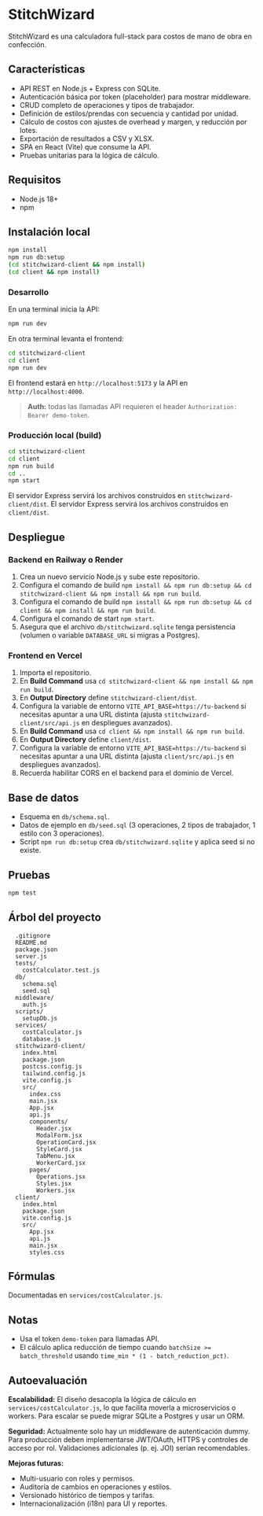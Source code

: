 # StitchWizard

StitchWizard es una calculadora full-stack para costos de mano de obra en confección.

## Características

- API REST en Node.js + Express con SQLite.
- Autenticación básica por token (placeholder) para mostrar middleware.
- CRUD completo de operaciones y tipos de trabajador.
- Definición de estilos/prendas con secuencia y cantidad por unidad.
- Cálculo de costos con ajustes de overhead y margen, y reducción por lotes.
- Exportación de resultados a CSV y XLSX.
- SPA en React (Vite) que consume la API.
- Pruebas unitarias para la lógica de cálculo.

## Requisitos

- Node.js 18+
- npm

## Instalación local

```bash
npm install
npm run db:setup
(cd stitchwizard-client && npm install)
(cd client && npm install)
```

### Desarrollo

En una terminal inicia la API:

```bash
npm run dev
```

En otra terminal levanta el frontend:

```bash
cd stitchwizard-client
cd client
npm run dev
```

El frontend estará en `http://localhost:5173` y la API en `http://localhost:4000`.

> **Auth:** todas las llamadas API requieren el header `Authorization: Bearer demo-token`.

### Producción local (build)

```bash
cd stitchwizard-client
cd client
npm run build
cd ..
npm start
```

El servidor Express servirá los archivos construidos en `stitchwizard-client/dist`.
El servidor Express servirá los archivos construidos en `client/dist`.

## Despliegue

### Backend en Railway o Render

1. Crea un nuevo servicio Node.js y sube este repositorio.
2. Configura el comando de build `npm install && npm run db:setup && cd stitchwizard-client && npm install && npm run build`.
2. Configura el comando de build `npm install && npm run db:setup && cd client && npm install && npm run build`.
3. Configura el comando de start `npm start`.
4. Asegura que el archivo `db/stitchwizard.sqlite` tenga persistencia (volumen o variable `DATABASE_URL` si migras a Postgres).

### Frontend en Vercel

1. Importa el repositorio.
2. En **Build Command** usa `cd stitchwizard-client && npm install && npm run build`.
3. En **Output Directory** define `stitchwizard-client/dist`.
4. Configura la variable de entorno `VITE_API_BASE=https://tu-backend` si necesitas apuntar a una URL distinta (ajusta `stitchwizard-client/src/api.js` en despliegues avanzados).
2. En **Build Command** usa `cd client && npm install && npm run build`.
3. En **Output Directory** define `client/dist`.
4. Configura la variable de entorno `VITE_API_BASE=https://tu-backend` si necesitas apuntar a una URL distinta (ajusta `client/src/api.js` en despliegues avanzados).
5. Recuerda habilitar CORS en el backend para el dominio de Vercel.

## Base de datos

- Esquema en `db/schema.sql`.
- Datos de ejemplo en `db/seed.sql` (3 operaciones, 2 tipos de trabajador, 1 estilo con 3 operaciones).
- Script `npm run db:setup` crea `db/stitchwizard.sqlite` y aplica seed si no existe.

## Pruebas

```bash
npm test
```

## Árbol del proyecto

```text
  .gitignore
  README.md
  package.json
  server.js
  tests/
    costCalculator.test.js
  db/
    schema.sql
    seed.sql
  middleware/
    auth.js
  scripts/
    setupDb.js
  services/
    costCalculator.js
    database.js
  stitchwizard-client/
    index.html
    package.json
    postcss.config.js
    tailwind.config.js
    vite.config.js
    src/
      index.css
      main.jsx
      App.jsx
      api.js
      components/
        Header.jsx
        ModalForm.jsx
        OperationCard.jsx
        StyleCard.jsx
        TabMenu.jsx
        WorkerCard.jsx
      pages/
        Operations.jsx
        Styles.jsx
        Workers.jsx
  client/
    index.html
    package.json
    vite.config.js
    src/
      App.jsx
      api.js
      main.jsx
      styles.css
```

## Fórmulas

Documentadas en `services/costCalculator.js`.

## Notas

- Usa el token `demo-token` para llamadas API.
- El cálculo aplica reducción de tiempo cuando `batchSize >= batch_threshold` usando `time_min * (1 - batch_reduction_pct)`.

## Autoevaluación

**Escalabilidad:** El diseño desacopla la lógica de cálculo en `services/costCalculator.js`, lo que facilita moverla a microservicios o workers. Para escalar se puede migrar SQLite a Postgres y usar un ORM.

**Seguridad:** Actualmente solo hay un middleware de autenticación dummy. Para producción deben implementarse JWT/OAuth, HTTPS y controles de acceso por rol. Validaciones adicionales (p. ej. JOI) serían recomendables.

**Mejoras futuras:**

- Multi-usuario con roles y permisos.
- Auditoría de cambios en operaciones y estilos.
- Versionado histórico de tiempos y tarifas.
- Internacionalización (i18n) para UI y reportes.
